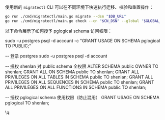 使用新的 `migratectl` CLI 可以在不同环境下快速执行迁移、校验和重置操作：

```bash
go run ./cmd/migratectl/main.go migrate --dsn "$DB_URL"
go run ./cmd/migratectl/main.go check --cn "$CN_DSN" --global "$GLOBAL_DSN"
```

以下命令展示了如何授予 pglogical schema 访问权限：

sudo -u postgres psql -d account -c "GRANT USAGE ON SCHEMA pglogical TO PUBLIC;"

-- 登录 postgres
sudo -u postgres psql -d account

-- 授权 shenlan 对 public schema 全权限
ALTER SCHEMA public OWNER TO shenlan;
GRANT ALL ON SCHEMA public TO shenlan;
GRANT ALL PRIVILEGES ON ALL TABLES IN SCHEMA public TO shenlan;
GRANT ALL PRIVILEGES ON ALL SEQUENCES IN SCHEMA public TO shenlan;
GRANT ALL PRIVILEGES ON ALL FUNCTIONS IN SCHEMA public TO shenlan;

-- 授权 pglogical schema 使用权限（防止混用）
GRANT USAGE ON SCHEMA pglogical TO shenlan;



\q

